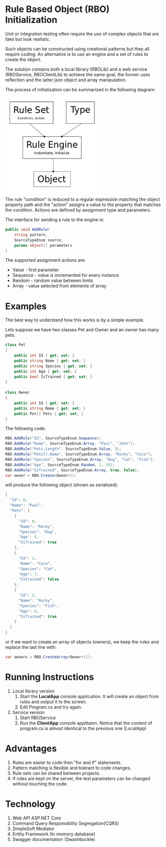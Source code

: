 # Rule Based Object (RBO) Initialization

Unit or integration testing often require the use of complex objects that are fake but look realistic.

Such objects can be constructed using creational patterns but they all require coding. An alternative is to use an engine and a set of rules to create the object.

The solution contains both a local library (RBOLib) and a web service (RBOService, RBOClientLib) to achieve the same goal, the former uses reflection and the latter json object and array manipulation.

The process of initialization can be summarized in the following diagram:

<div style="text-align: left"><img src="./RBOInitialization_drawing.jpg" width="300" /></div>

The rule "condition" is reduced to a regular expression matching the object property path and the "action" assigns a value to the property that matches the condition.
Actions are defined by assignment type and parameters.

The interface for sending a rule to the engine is:
```C#
public void AddRule(
    string pattern, 
    SourceTypeEnum source, 
    params object[] parameters
)
``` 
The supported assignment actions are:
* Value - first parameter
* Sequence - value is incremented for every instance
* Random - random value between limits 
* Array - value selected from elements of array

# Examples
The best way to understand how this works is by a simple example.

Lets suppose we have two classes Pet and Owner and an owner has many pets.
```C#
class Pet
{
    public int Id { get; set; }
    public string Name { get; set; }
    public string Species { get; set; }
    public int Age { get; set; }
    public bool IsTrained { get; set; }
}

class Owner
{
    public int Id { get; set; }
    public string Name { get; set; }
    public Pet[] Pets { get; set; }
}
```
The following code:
```C#
RBO.AddRule("Id", SourceTypeEnum.Sequence);
RBO.AddRule("Name", SourceTypeEnum.Array, "Paul", "John");
RBO.AddRule("Pets.Length", SourceTypeEnum.Value, 3);
RBO.AddRule("Pets[].Name", SourceTypeEnum.Array, "Rocky", "Coco");
RBO.AddRule("Species", SourceTypeEnum.Array, "Dog", "Cat", "Fish");
RBO.AddRule("Age", SourceTypeEnum.Random, 1, 10);
RBO.AddRule("IsTrained", SourceTypeEnum.Array, true, false);
var owner = RBO.Create<Owner>();
```

will produce the following object (shown as serialized):

```C#
{
  "Id": 0,
  "Name": "Paul",
  "Pets": [
    {
      "Id": 0,
      "Name": "Rocky",
      "Species": "Dog",
      "Age": 4,
      "IsTrained": true
    },
    {
      "Id": 1,
      "Name": "Coco",
      "Species": "Cat",
      "Age": 7,
      "IsTrained": false
    },
    {
      "Id": 2,
      "Name": "Rocky",
      "Species": "Fish",
      "Age": 4,
      "IsTrained": true
    }
  ]
}
```
or if we want to create an array of objects (owners), we keep the rules and replace the last line with:
```C#
var owners = RBO.CreateArray<Owner>(2);
```

# Running Instructions
1. Local library version
    1. Start the **LocalApp** console application. It will create an object from rules and output it to the screen. 
    2. Edit Program.cs and try again.
2. Service version
    1. Start RBOService
    2. Run the **ClientApp** console applitaion. Notice that the content of program.cs is almost identical to the previous one (LocalApp)  

# Advantages
1. Rules are easier to code then "for and if" statements.
2. Pattern matching is flexible and tolerant to code changes.
3. Rule sets can be shared between projects.
4. If rules are kept on the server, the test parameters can be changed without touching the code.

# Technology
1. Web API ASP.NET Core
2. Command Query Responsibility Segregation(CQRS)
3. SimpleSoft Mediator
3. Entity Framework (In memory database)
4. Swagger documentation (Swashbuckle)
